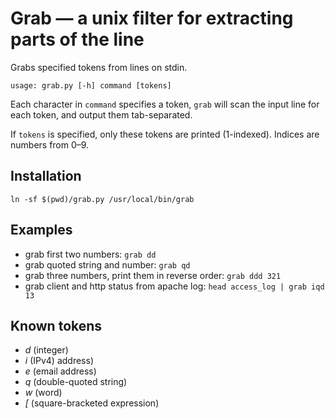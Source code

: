 # Grab — a unix filter for extracting parts of the line

Grabs specified tokens from lines on stdin.

`usage: grab.py [-h] command [tokens]`

Each character in `command` specifies a token, `grab` will scan the input line for each token, and output them tab-separated.

If `tokens` is specified, only these tokens are printed (1-indexed). Indices are numbers from 0–9.

## Installation

`ln -sf $(pwd)/grab.py /usr/local/bin/grab`

## Examples

- grab first two numbers: `grab dd`
- grab quoted string and number: `grab qd`
- grab three numbers, print them in reverse order: `grab ddd 321`
- grab client and http status from apache log: `head access_log | grab iqd 13`

## Known tokens

- *d* (integer)
- *i* (IPv4) address)
- *e* (email address)
- *q* (double-quoted string)
- *w* (word)
- *[* (square-bracketed expression)
